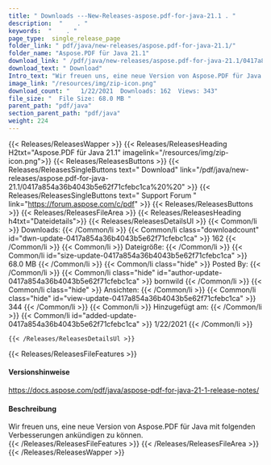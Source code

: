```yaml
---
title: " Downloads ---New-Releases-aspose.pdf-for-java-21.1 . "
description:  "    . " 
keywords:  "    . " 
page_type:  single_release_page
folder_link: " pdf/java/new-releases/aspose.pdf-for-java-21.1/"
folder_name: "Aspose.PDF für Java 21.1"
download_link: " /pdf/java/new-releases/aspose.pdf-for-java-21.1/0417a854a36b4043b5e62f71cfebc1ca"
download_text: " Download"
Intro_text: "Wir freuen uns, eine neue Version von Aspose.PDF für Java mit folgenden i..."
image_link: "/resources/img/zip-icon.png"
download_count: "   1/22/2021  Downloads: 162  Views: 343"
file_size: "  File Size: 68.0 MB "
parent_path: "pdf/java"
section_parent_path: "pdf/java"
weight: 224
---
```


{{< Releases/ReleasesWapper >}}
  {{< Releases/ReleasesHeading H2txt="Aspose.PDF für Java 21.1" imagelink="/resources/img/zip-icon.png">}}
  {{< Releases/ReleasesButtons >}}
    {{< Releases/ReleasesSingleButtons text=" Download" link="/pdf/java/new-releases/aspose.pdf-for-java-21.1/0417a854a36b4043b5e62f71cfebc1ca%20%20" >}}
    {{< Releases/ReleasesSingleButtons text=" Support Forum " link="https://forum.aspose.com/c/pdf" >}}
  {{< Releases/ReleasesButtons >}}
  {{< Releases/ReleasesFileArea >}}
    {{< Releases/ReleasesHeading h4txt="Dateidetails">}}
    {{< Releases/ReleasesDetailsUl >}}
            {{< Common/li >}} Downloads: {{< /Common/li >}}
      {{< Common/li class="downloadcount" id="dwn-update-0417a854a36b4043b5e62f71cfebc1ca" >}} 162 {{< /Common/li >}}
      {{< Common/li >}} Dateigröße: {{< /Common/li >}}
      {{< Common/li id="size-update-0417a854a36b4043b5e62f71cfebc1ca" >}} 68.0 MB {{< /Common/li >}} 
      {{< Common/li  class="hide" >}} Posted By: {{< /Common/li >}} 
      {{< Common/li class="hide" id="author-update-0417a854a36b4043b5e62f71cfebc1ca" >}} bornwild {{< /Common/li >}}
      {{< Common/li class="hide" >}} Ansichten: {{< /Common/li >}}
      {{< Common/li class="hide" id="view-update-0417a854a36b4043b5e62f71cfebc1ca" >}} 344 {{< /Common/li >}}
      {{< Common/li >}} Hinzugefügt am: {{< /Common/li >}}
      {{< Common/li id="added-update-0417a854a36b4043b5e62f71cfebc1ca" >}} 1/22/2021 {{< /Common/li >}} 

    {{< /Releases/ReleasesDetailsUl >}}

  {{< Releases/ReleasesFileFeatures >}}
      <h4>Versionshinweise</h4><div> <a href="https://docs.aspose.com/pdf/java/aspose-pdf-for-java-21-1-release-notes/">https://docs.aspose.com/pdf/java/aspose-pdf-for-java-21-1-release-notes/</a></div><h4> Beschreibung</h4><div class="HTMLDescription"> Wir freuen uns, eine neue Version von Aspose.PDF für Java mit folgenden Verbesserungen ankündigen zu können.</div>
  {{< /Releases/ReleasesFileFeatures >}}
 {{< /Releases/ReleasesFileArea >}}
{{< /Releases/ReleasesWapper >}}



